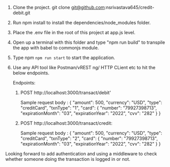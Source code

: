 1. Clone the project. git clone git@github.com:nsrivastava645/credit-debit.git
2. Run npm install to install the dependencies/node_modules folder.
3. Place the .env file in the root of this project at app.js level.
4. Open up a terminal with this folder and type "npm run build" to transpile the app with babel to commonjs module.
5. Type npm `npm run start` to start the application.
6. Use any API tool like Postman/vREST ng/ HTTP CLient etc to hit the below endpoints.

    Endpoints: 
    1.  POST http://localhost:3000/transact/debit'

        Sample request body : {
            "amount": 500,
            "currency": "USD",
            "type": "creditCard",
            "txnType": "1",
            "card": {
                "number": "79927398713",
                "expirationMonth": "03",
                "expirationYear": "2022",
                "cvv": "282"
            }
        }

    2.  POST http://localhost:3000/transact/credit:
        
        Sample request body : {
            "amount": 500,
            "currency": "USD",
            "type": "creditCard",
            "txnType": "2",
            "card": {
                "number": "79927398713",
                "expirationMonth": "03",
                "expirationYear": "2022",
                "cvv": "282"
            }
        }

Looking forward to add authentication and using a middleware to check whether someone doing the transaction is logged in or not.
